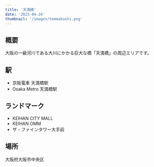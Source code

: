 ```yaml
---
title: '天満橋'
date: '2023-04-24'
thumbnail: '/images/temmabashi.png'
---
```


## 概要
大阪の一級河川である大川にかかる巨大な橋「天満橋」の周辺エリアです。

## 駅
- 京阪電車 天満橋駅
- Osaka Metro 天満橋駅

## ランドマーク
- KEIHAN CITY MALL
- KEIHAN OMM
- ザ・ファインタワー大手前

## 場所
大阪府大阪市中央区
